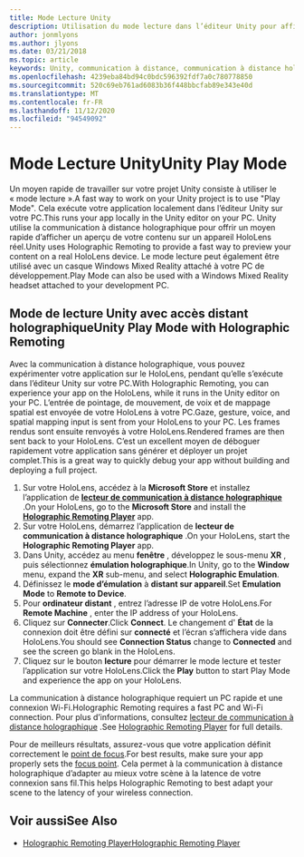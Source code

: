 ```yaml
---
title: Mode Lecture Unity
description: Utilisation du mode lecture dans l’éditeur Unity pour afficher un aperçu de vos modifications sur un appareil sans déployer une application.
author: jonmlyons
ms.author: jlyons
ms.date: 03/21/2018
ms.topic: article
keywords: Unity, communication à distance, communication à distance holographique, lecteur de communication à distance holographique
ms.openlocfilehash: 4239eba84bd94c0bdc596392fdf7a0c780778850
ms.sourcegitcommit: 520c69eb761ad6083b36f448bbcfab89e343e40d
ms.translationtype: MT
ms.contentlocale: fr-FR
ms.lasthandoff: 11/12/2020
ms.locfileid: "94549092"
---
```

# <a name="unity-play-mode"></a><span data-ttu-id="c4069-104">Mode Lecture Unity</span><span class="sxs-lookup"><span data-stu-id="c4069-104">Unity Play Mode</span></span>

<span data-ttu-id="c4069-105">Un moyen rapide de travailler sur votre projet Unity consiste à utiliser le « mode lecture ».</span><span class="sxs-lookup"><span data-stu-id="c4069-105">A fast way to work on your Unity project is to use "Play Mode".</span></span> <span data-ttu-id="c4069-106">Cela exécute votre application localement dans l’éditeur Unity sur votre PC.</span><span class="sxs-lookup"><span data-stu-id="c4069-106">This runs your app locally in the Unity editor on your PC.</span></span> <span data-ttu-id="c4069-107">Unity utilise la communication à distance holographique pour offrir un moyen rapide d’afficher un aperçu de votre contenu sur un appareil HoloLens réel.</span><span class="sxs-lookup"><span data-stu-id="c4069-107">Unity uses Holographic Remoting to provide a fast way to preview your content on a real HoloLens device.</span></span> <span data-ttu-id="c4069-108">Le mode lecture peut également être utilisé avec un casque Windows Mixed Reality attaché à votre PC de développement.</span><span class="sxs-lookup"><span data-stu-id="c4069-108">Play Mode can also be used with a Windows Mixed Reality headset attached to your development PC.</span></span>

## <a name="unity-play-mode-with-holographic-remoting"></a><span data-ttu-id="c4069-109">Mode de lecture Unity avec accès distant holographique</span><span class="sxs-lookup"><span data-stu-id="c4069-109">Unity Play Mode with Holographic Remoting</span></span>

<span data-ttu-id="c4069-110">Avec la communication à distance holographique, vous pouvez expérimenter votre application sur le HoloLens, pendant qu’elle s’exécute dans l’éditeur Unity sur votre PC.</span><span class="sxs-lookup"><span data-stu-id="c4069-110">With Holographic Remoting, you can experience your app on the HoloLens, while it runs in the Unity editor on your PC.</span></span> <span data-ttu-id="c4069-111">L’entrée de pointage, de mouvement, de voix et de mappage spatial est envoyée de votre HoloLens à votre PC.</span><span class="sxs-lookup"><span data-stu-id="c4069-111">Gaze, gesture, voice, and spatial mapping input is sent from your HoloLens to your PC.</span></span> <span data-ttu-id="c4069-112">Les frames rendus sont ensuite renvoyés à votre HoloLens.</span><span class="sxs-lookup"><span data-stu-id="c4069-112">Rendered frames are then sent back to your HoloLens.</span></span> <span data-ttu-id="c4069-113">C’est un excellent moyen de déboguer rapidement votre application sans générer et déployer un projet complet.</span><span class="sxs-lookup"><span data-stu-id="c4069-113">This is a great way to quickly debug your app without building and deploying a full project.</span></span>
1. <span data-ttu-id="c4069-114">Sur votre HoloLens, accédez à la **Microsoft Store** et installez l’application de **[lecteur de communication à distance holographique](https://www.microsoft.com/store/p/holographic-remoting-player/9nblggh4sv40)** .</span><span class="sxs-lookup"><span data-stu-id="c4069-114">On your HoloLens, go to the **Microsoft Store** and install the **[Holographic Remoting Player](https://www.microsoft.com/store/p/holographic-remoting-player/9nblggh4sv40)** app.</span></span>
2. <span data-ttu-id="c4069-115">Sur votre HoloLens, démarrez l’application de **lecteur de communication à distance holographique** .</span><span class="sxs-lookup"><span data-stu-id="c4069-115">On your HoloLens, start the **Holographic Remoting Player** app.</span></span>
3. <span data-ttu-id="c4069-116">Dans Unity, accédez au menu **fenêtre** , développez le sous-menu **XR** , puis sélectionnez **émulation holographique**.</span><span class="sxs-lookup"><span data-stu-id="c4069-116">In Unity, go to the **Window** menu, expand the **XR** sub-menu, and select **Holographic Emulation**.</span></span>
4. <span data-ttu-id="c4069-117">Définissez le **mode d’émulation** à **distant sur appareil**.</span><span class="sxs-lookup"><span data-stu-id="c4069-117">Set **Emulation Mode** to **Remote to Device**.</span></span>
5. <span data-ttu-id="c4069-118">Pour **ordinateur distant** , entrez l’adresse IP de votre HoloLens.</span><span class="sxs-lookup"><span data-stu-id="c4069-118">For **Remote Machine** , enter the IP address of your HoloLens.</span></span>
6. <span data-ttu-id="c4069-119">Cliquez sur **Connecter**.</span><span class="sxs-lookup"><span data-stu-id="c4069-119">Click **Connect**.</span></span> <span data-ttu-id="c4069-120">Le changement d' **État** de la connexion doit être défini sur **connecté** et l’écran s’affichera vide dans HoloLens.</span><span class="sxs-lookup"><span data-stu-id="c4069-120">You should see **Connection Status** change to **Connected** and see the screen go blank in the HoloLens.</span></span>
7. <span data-ttu-id="c4069-121">Cliquez sur le bouton **lecture** pour démarrer le mode lecture et tester l’application sur votre HoloLens.</span><span class="sxs-lookup"><span data-stu-id="c4069-121">Click the **Play** button to start Play Mode and experience the app on your HoloLens.</span></span>

<span data-ttu-id="c4069-122">La communication à distance holographique requiert un PC rapide et une connexion Wi-Fi.</span><span class="sxs-lookup"><span data-stu-id="c4069-122">Holographic Remoting requires a fast PC and Wi-Fi connection.</span></span> <span data-ttu-id="c4069-123">Pour plus d’informations, consultez [lecteur de communication à distance holographique](../platform-capabilities-and-apis/holographic-remoting-player.md) .</span><span class="sxs-lookup"><span data-stu-id="c4069-123">See [Holographic Remoting Player](../platform-capabilities-and-apis/holographic-remoting-player.md) for full details.</span></span>

<span data-ttu-id="c4069-124">Pour de meilleurs résultats, assurez-vous que votre application définit correctement le [point de focus](focus-point-in-unity.md).</span><span class="sxs-lookup"><span data-stu-id="c4069-124">For best results, make sure your app properly sets the [focus point](focus-point-in-unity.md).</span></span> <span data-ttu-id="c4069-125">Cela permet à la communication à distance holographique d’adapter au mieux votre scène à la latence de votre connexion sans fil.</span><span class="sxs-lookup"><span data-stu-id="c4069-125">This helps Holographic Remoting to best adapt your scene to the latency of your wireless connection.</span></span>

## <a name="see-also"></a><span data-ttu-id="c4069-126">Voir aussi</span><span class="sxs-lookup"><span data-stu-id="c4069-126">See Also</span></span>
* [<span data-ttu-id="c4069-127">Holographic Remoting Player</span><span class="sxs-lookup"><span data-stu-id="c4069-127">Holographic Remoting Player</span></span>](../platform-capabilities-and-apis/holographic-remoting-player.md)
